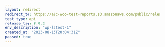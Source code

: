 ```yaml
---
layout: redirect
redirect_to: https://a8c-woo-test-reports.s3.amazonaws.com/public/release/8.0.2/wp-latest-1/api/index.html
test_type: api
release_tag: 8.0.2
env_description: "wp-latest-1"
created_at: "2023-08-15T20:04:31Z"
passed: true
---
```

